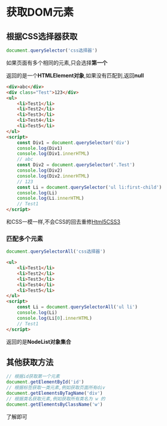 # 获取DOM元素

## 根据CSS选择器获取

```js
document.querySelector('css选择器')
```

如果页面有多个相同的元素,只会选择**第一个**

返回的是一个**HTMLElement对象**,如果没有匹配到,返回**null**

```html
<div>abc</div>
<div class="Test">123</div>
<ul>
    <li>Test1</li>
    <li>Test2</li>
    <li>Test3</li>
    <li>Test4</li>
    <li>Test5</li>
</ul>
<script>
    const Div1 = document.querySelector('div')
    console.log(Div1)
    console.log(Div1.innerHTML)
    // abc
    const Div2 = document.querySelector('.Test')
    console.log(Div2)
    console.log(Div2.innerHTML)
    // 123
    const Li = document.querySelector('ul li:first-child')
    console.log(Li)
    console.log(Li.innerHTML)
    // Test1
</script>
```

和CSS一模一样,不会CSS的回去重修[Html5CSS3](/Docs/Knowledge/ProgrammingLanguage/Html5CSS3/Html5CSS3)

### 匹配多个元素

```js
document.querySelectorAll('css选择器')
```

```html
<ul>
    <li>Test1</li>
    <li>Test2</li>
    <li>Test3</li>
    <li>Test4</li>
    <li>Test5</li>
</ul>
<script>
    const Li = document.querySelectorAll('ul li')
    console.log(Li)
    console.log(Li[0].innerHTML)
    // Test1
</script>
```

返回的是**NodeList对象集合**

## 其他获取方法

```js
// 根据id获取第一个元素
document.getElementById('id')
// 根据标签获取一类元素,例如获取页面所有div
document.getElementsByTagName('div')
// 根据类名获取元素,例如获取所有类名为 w 的
document.getElementsByClassName('w')
```

了解即可
